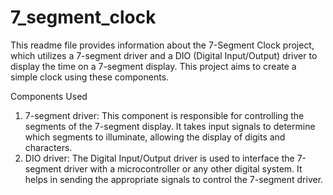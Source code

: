 # 7_segment_clock
This readme file provides information about the 7-Segment Clock project, which utilizes a 7-segment driver and a DIO (Digital Input/Output) driver to display the time on a 7-segment display. This project aims to create a simple clock using these components.

Components Used
1) 7-segment driver: This component is responsible for controlling the segments of the 7-segment display. It takes input signals to determine which segments to illuminate, allowing the display of digits and characters.
2) DIO driver: The Digital Input/Output driver is used to interface the 7-segment driver with a microcontroller or any other digital system. It helps in sending the appropriate signals to control the 7-segment driver.

